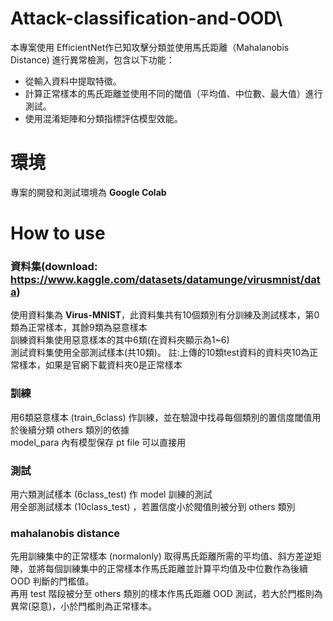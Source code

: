 # Attack-classification-and-OOD\

本專案使用 EfficientNet作已知攻擊分類並使用馬氏距離（Mahalanobis Distance) 進行異常檢測，包含以下功能：
* 從輸入資料中提取特徵。
* 計算正常樣本的馬氏距離並使用不同的閾值（平均值、中位數、最大值）進行測試。
* 使用混淆矩陣和分類指標評估模型效能。

# 環境
專案的開發和測試環境為 **Google Colab**

# How to use

### 資料集(download: https://www.kaggle.com/datasets/datamunge/virusmnist/data)
使用資料集為 **Virus-MNIST**，此資料集共有10個類別有分訓練及測試樣本，第0類為正常樣本，其餘9類為惡意樣本  
訓練資料集使用惡意樣本的其中6類(在資料夾顯示為1~6)  
測試資料集使用全部測試樣本(共10類)。 註:上傳的10類test資料的資料夾10為正常樣本，如果是官網下載資料夾0是正常樣本  

### 訓練
用6類惡意樣本 (train_6class) 作訓練，並在驗證中找尋每個類別的置信度閾值用於後續分類 others 類別的依據  
model_para 內有模型保存 pt file 可以直接用
### 測試
用六類測試樣本 (6class_test) 作 model 訓練的測試  
用全部測試樣本 (10class_test) ，若置信度小於閥值則被分到 others 類別

### mahalanobis distance
先用訓練集中的正常樣本 (normalonly) 取得馬氏距離所需的平均值、斜方差逆矩陣，並將每個訓練集中的正常樣本作馬氏距離並計算平均值及中位數作為後續 OOD 判斷的門檻值。  
再用 test 階段被分至 others 類別的樣本作馬氏距離 OOD 測試，若大於門檻則為異常(惡意)，小於門檻則為正常樣本。
